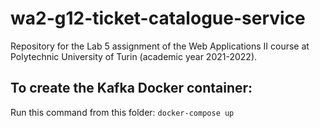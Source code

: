 # wa2-g12-ticket-catalogue-service

Repository for the Lab 5 assignment of the Web Applications II course at Polytechnic University of Turin (academic year
2021-2022).

## To create the Kafka Docker container:

Run this command from this folder: `docker-compose up`
